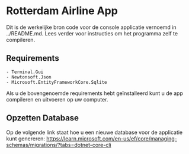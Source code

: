 # Rotterdam Airline App

Dit is de werkelijke bron code voor de console applicatie vernoemd in ../README.md.
Lees verder voor instructies om het programma zelf te compileren.

## Requirements
    - Terminal.Gui
    - Newtonsoft.Json
    - Microsoft.EntityFrameworkCore.Sqlite

Als u de bovengenoemde requirements hebt geïnstalleerd kunt u de app compileren en uitvoeren op uw computer.

## Opzetten Database

Op de volgende link staat hoe u een nieuwe database voor de applicatie kunt genereren:
https://learn.microsoft.com/en-us/ef/core/managing-schemas/migrations/?tabs=dotnet-core-cli
